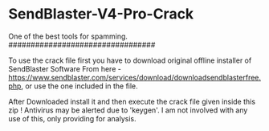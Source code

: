 # SendBlaster-V4-Pro-Crack
One of the best tools for spamming.
#################################

To use the crack file first you have to download original offline installer of SendBlaster Software
From here - https://www.sendblaster.com/services/download/downloadsendblasterfree.php, or use the one included in the file.

After Downloaded install it and then execute the crack file given inside this zip ! Antivirus may be alerted due to 'keygen'.
I am not involved with any use of this, only providing for analysis.

